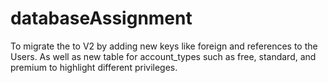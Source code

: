 # databaseAssignment

To migrate the to V2 by adding new keys like foreign and references to the Users. As well as new table for account_types such as free, standard, and premium to highlight different privileges.
